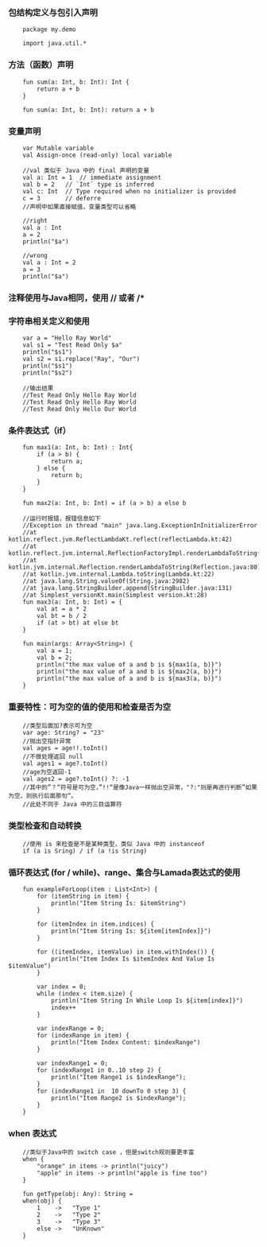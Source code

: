### 包结构定义与包引入声明

        package my.demo

        import java.util.*

### 方法（函数）声明

        fun sum(a: Int, b: Int): Int {
            return a + b
        }

        fun sum(a: Int, b: Int): return a + b

### 变量声明

        var Mutable variable
        val Assign-once (read-only) local variable

        //val 类似于 Java 中的 final 声明的变量
        val a: Int = 1  // immediate assignment  
        val b = 2   // `Int` type is inferred
        val c: Int  // Type required when no initializer is provided  
        c = 3       // deferre
        //声明中如果直接赋值，变量类型可以省略

        //right
        val a : Int
        a = 2
        println("$a")

        //wrong
        val a : Int = 2
        a = 3
        println("$a")

### 注释使用与Java相同，使用 // 或者 /*

### 字符串相关定义和使用

        var a = "Hello Ray World"
        val s1 = "Test Read Only $a"
        println("$s1")
        val s2 = s1.replace("Ray", "Our")
        println("$s1")
        println("$s2")

        //输出结果
        //Test Read Only Hello Ray World
        //Test Read Only Hello Ray World
        //Test Read Only Hello Our World

### 条件表达式（if）

        fun max1(a: Int, b: Int) : Int{
            if (a > b) {
                return a;
            } else {
                return b;
            }
        }

        fun max2(a: Int, b: Int) = if (a > b) a else b

        //运行时报错，报错信息如下
        //Exception in thread "main" java.lang.ExceptionInInitializerError
        //at kotlin.reflect.jvm.ReflectLambdaKt.reflect(reflectLambda.kt:42)
        //at kotlin.reflect.jvm.internal.ReflectionFactoryImpl.renderLambdaToString(ReflectionFactoryImpl.java:55)
        //at kotlin.jvm.internal.Reflection.renderLambdaToString(Reflection.java:80)
        //at kotlin.jvm.internal.Lambda.toString(Lambda.kt:22)
        //at java.lang.String.valueOf(String.java:2982)
        //at java.lang.StringBuilder.append(StringBuilder.java:131)
        //at Simplest_versionKt.main(Simplest version.kt:28)
        fun max3(a: Int, b: Int) = {
            val at = a * 2
            val bt = b / 2
            if (at > bt) at else bt
        }

        fun main(args: Array<String>) {
            val a = 1;
            val b = 2;
            println("the max value of a and b is ${max1(a, b)}")
            println("the max value of a and b is ${max2(a, b)}")
            println("the max value of a and b is ${max3(a, b)}")
        }

### 重要特性：可为空的值的使用和检查是否为空

        //类型后面加?表示可为空
        var age: String? = "23"
        //抛出空指针异常
        val ages = age!!.toInt()
        //不做处理返回 null
        val ages1 = age?.toInt()
        //age为空返回-1
        val ages2 = age?.toInt() ?: -1
        //其中的”？“符号是可为空，”!!“是像Java一样抛出空异常，"?:"则是再进行判断”如果为空，则执行后面那句“。
        //此处不同于 Java 中的三目运算符   

### 类型检查和自动转换

        //使用 is 来检查是不是某种类型，类似 Java 中的 instanceof
        if (a is Sring) / if (a !is String)    

### 循环表达式 (for / while)、range、集合与Lamada表达式的使用

        fun exampleForLoop(item : List<Int>) {
            for (itemString in item) {
                println("Item String Is: $itemString")
            }

            for (itemIndex in item.indices) {
                println("Item String Is: ${item[itemIndex]}")
            }

            for ((itemIndex, itemValue) in item.withIndex()) {
                println("Item Index Is $itemIndex And Value Is $itemValue")
            }

            var index = 0;
            while (index < item.size) {
                println("Item String In While Loop Is ${item[index]}")
                index++
            }

            var indexRange = 0;
            for (indexRange in item) {
                println("Item Index Content: $indexRange")
            }

            var indexRange1 = 0;
            for (indexRange1 in 0..10 step 2) {
                println("Item Range1 is $indexRange");
            }
            for (indexRange1 in  10 downTo 0 step 3) {
                println("Item Range2 is $indexRange");
            }
        }

### when 表达式

        //类似于Java中的 switch case ，但是switch规则要更丰富
        when {
            "orange" in items -> println("juicy")
            "apple" in items -> println("apple is fine too")
        }

        fun getType(obj: Any): String =
        when(obj) {
            1    ->   "Type 1"
        	2    ->   "Type 2"
            3    ->   "Type 3"
            else ->   "UnKnown"
        }
